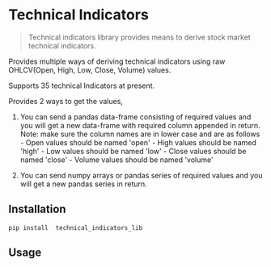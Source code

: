 # Technical Indicators
> Technical indicators library provides means to derive stock market technical indicators.



Provides multiple ways of deriving technical indicators using raw OHLCV(Open, High, Low, Close, Volume) values. 

Supports 35 technical Indicators at present.

Provides 2 ways to get the values,

1. You can send a pandas data-frame consisting of required values and you will get a new data-frame with required column appended in return.
	Note: make sure the column names are in lower case and are as follows
		- Open values should be named 'open'
		- High values should be named 'high'
		- Low values should be named 'low'
		- Close values should be named 'close'
		- Volume values should be named 'volume'


2. You can send numpy arrays or pandas series of required values and you will get a new pandas series in return. 

## Installation

```
pip install  technical_indicators_lib
```

## Usage



